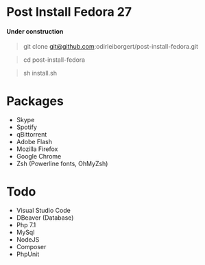 
# Post Install Fedora 27

#### Under construction

> git clone git@github.com:odirleiborgert/post-install-fedora.git

> cd post-install-fedora

> sh install.sh


# Packages

- Skype
- Spotify
- qBittorrent
- Adobe Flash
- Mozilla Firefox
- Google Chrome
- Zsh (Powerline fonts, OhMyZsh)


# Todo
- Visual Studio Code
- DBeaver (Database)
- Php 7.1
- MySql
- NodeJS
- Composer
- PhpUnit

